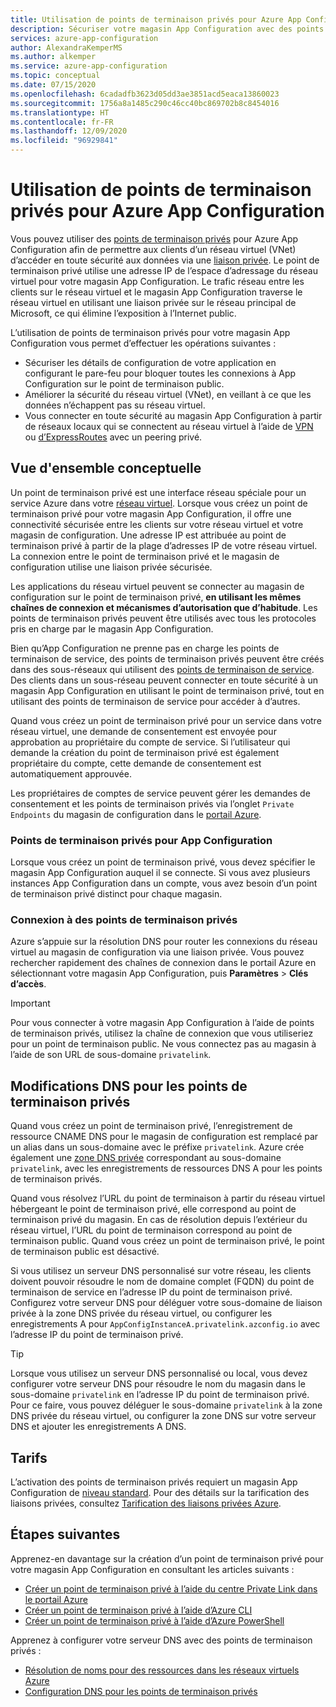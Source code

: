 ```yaml
---
title: Utilisation de points de terminaison privés pour Azure App Configuration
description: Sécuriser votre magasin App Configuration avec des points de terminaison privés
services: azure-app-configuration
author: AlexandraKemperMS
ms.author: alkemper
ms.service: azure-app-configuration
ms.topic: conceptual
ms.date: 07/15/2020
ms.openlocfilehash: 6cadadfb3623d05dd3ae3851acd5eaca13860023
ms.sourcegitcommit: 1756a8a1485c290c46cc40bc869702b8c8454016
ms.translationtype: HT
ms.contentlocale: fr-FR
ms.lasthandoff: 12/09/2020
ms.locfileid: "96929841"
---
```

# <a name="using-private-endpoints-for-azure-app-configuration"></a>Utilisation de points de terminaison privés pour Azure App Configuration

Vous pouvez utiliser des [points de terminaison privés](../private-link/private-endpoint-overview.md) pour Azure App Configuration afin de permettre aux clients d’un réseau virtuel (VNet) d’accéder en toute sécurité aux données via une [liaison privée](../private-link/private-link-overview.md). Le point de terminaison privé utilise une adresse IP de l’espace d’adressage du réseau virtuel pour votre magasin App Configuration. Le trafic réseau entre les clients sur le réseau virtuel et le magasin App Configuration traverse le réseau virtuel en utilisant une liaison privée sur le réseau principal de Microsoft, ce qui élimine l’exposition à l’Internet public.

L’utilisation de points de terminaison privés pour votre magasin App Configuration vous permet d’effectuer les opérations suivantes :
- Sécuriser les détails de configuration de votre application en configurant le pare-feu pour bloquer toutes les connexions à App Configuration sur le point de terminaison public.
- Améliorer la sécurité du réseau virtuel (VNet), en veillant à ce que les données n’échappent pas su réseau virtuel.
- Vous connecter en toute sécurité au magasin App Configuration à partir de réseaux locaux qui se connectent au réseau virtuel à l’aide de [VPN](../vpn-gateway/vpn-gateway-about-vpngateways.md) ou [d’ExpressRoutes](../expressroute/expressroute-locations.md) avec un peering privé.

## <a name="conceptual-overview"></a>Vue d'ensemble conceptuelle

Un point de terminaison privé est une interface réseau spéciale pour un service Azure dans votre [réseau virtuel](../virtual-network/virtual-networks-overview.md). Lorsque vous créez un point de terminaison privé pour votre magasin App Configuration, il offre une connectivité sécurisée entre les clients sur votre réseau virtuel et votre magasin de configuration. Une adresse IP est attribuée au point de terminaison privé à partir de la plage d’adresses IP de votre réseau virtuel. La connexion entre le point de terminaison privé et le magasin de configuration utilise une liaison privée sécurisée.

Les applications du réseau virtuel peuvent se connecter au magasin de configuration sur le point de terminaison privé, **en utilisant les mêmes chaînes de connexion et mécanismes d’autorisation que d’habitude**. Les points de terminaison privés peuvent être utilisés avec tous les protocoles pris en charge par le magasin App Configuration.

Bien qu’App Configuration ne prenne pas en charge les points de terminaison de service, des points de terminaison privés peuvent être créés dans des sous-réseaux qui utilisent des [points de terminaison de service](../virtual-network/virtual-network-service-endpoints-overview.md). Des clients dans un sous-réseau peuvent connecter en toute sécurité à un magasin App Configuration en utilisant le point de terminaison privé, tout en utilisant des points de terminaison de service pour accéder à d’autres.  

Quand vous créez un point de terminaison privé pour un service dans votre réseau virtuel, une demande de consentement est envoyée pour approbation au propriétaire du compte de service. Si l’utilisateur qui demande la création du point de terminaison privé est également propriétaire du compte, cette demande de consentement est automatiquement approuvée.

Les propriétaires de comptes de service peuvent gérer les demandes de consentement et les points de terminaison privés via l’onglet `Private Endpoints` du magasin de configuration dans le [portail Azure](https://portal.azure.com).

### <a name="private-endpoints-for-app-configuration"></a>Points de terminaison privés pour App Configuration 

Lorsque vous créez un point de terminaison privé, vous devez spécifier le magasin App Configuration auquel il se connecte. Si vous avez plusieurs instances App Configuration dans un compte, vous avez besoin d’un point de terminaison privé distinct pour chaque magasin.

### <a name="connecting-to-private-endpoints"></a>Connexion à des points de terminaison privés

Azure s’appuie sur la résolution DNS pour router les connexions du réseau virtuel au magasin de configuration via une liaison privée. Vous pouvez rechercher rapidement des chaînes de connexion dans le portail Azure en sélectionnant votre magasin App Configuration, puis **Paramètres** > **Clés d’accès**.  

> [!IMPORTANT]
> Pour vous connecter à votre magasin App Configuration à l’aide de points de terminaison privés, utilisez la chaîne de connexion que vous utiliseriez pour un point de terminaison public. Ne vous connectez pas au magasin à l’aide de son URL de sous-domaine `privatelink`.

## <a name="dns-changes-for-private-endpoints"></a>Modifications DNS pour les points de terminaison privés

Quand vous créez un point de terminaison privé, l’enregistrement de ressource CNAME DNS pour le magasin de configuration est remplacé par un alias dans un sous-domaine avec le préfixe `privatelink`. Azure crée également une [zone DNS privée](../dns/private-dns-overview.md) correspondant au sous-domaine `privatelink`, avec les enregistrements de ressources DNS A pour les points de terminaison privés.

Quand vous résolvez l’URL du point de terminaison à partir du réseau virtuel hébergeant le point de terminaison privé, elle correspond au point de terminaison privé du magasin. En cas de résolution depuis l’extérieur du réseau virtuel, l’URL du point de terminaison correspond au point de terminaison public. Quand vous créez un point de terminaison privé, le point de terminaison public est désactivé.

Si vous utilisez un serveur DNS personnalisé sur votre réseau, les clients doivent pouvoir résoudre le nom de domaine complet (FQDN) du point de terminaison de service en l’adresse IP du point de terminaison privé. Configurez votre serveur DNS pour déléguer votre sous-domaine de liaison privée à la zone DNS privée du réseau virtuel, ou configurer les enregistrements A pour `AppConfigInstanceA.privatelink.azconfig.io` avec l’adresse IP du point de terminaison privé.

> [!TIP]
> Lorsque vous utilisez un serveur DNS personnalisé ou local, vous devez configurer votre serveur DNS pour résoudre le nom du magasin dans le sous-domaine `privatelink` en l’adresse IP du point de terminaison privé. Pour ce faire, vous pouvez déléguer le sous-domaine `privatelink` à la zone DNS privée du réseau virtuel, ou configurer la zone DNS sur votre serveur DNS et ajouter les enregistrements A DNS.

## <a name="pricing"></a>Tarifs

L’activation des points de terminaison privés requiert un magasin App Configuration de [niveau standard](https://azure.microsoft.com/pricing/details/app-configuration/).  Pour des détails sur la tarification des liaisons privées, consultez [Tarification des liaisons privées Azure](https://azure.microsoft.com/pricing/details/private-link).

## <a name="next-steps"></a>Étapes suivantes

Apprenez-en davantage sur la création d’un point de terminaison privé pour votre magasin App Configuration en consultant les articles suivants :

- [Créer un point de terminaison privé à l’aide du centre Private Link dans le portail Azure](../private-link/create-private-endpoint-portal.md)
- [Créer un point de terminaison privé à l’aide d’Azure CLI](../private-link/create-private-endpoint-cli.md)
- [Créer un point de terminaison privé à l’aide d’Azure PowerShell](../private-link/create-private-endpoint-powershell.md)

Apprenez à configurer votre serveur DNS avec des points de terminaison privés :

- [Résolution de noms pour des ressources dans les réseaux virtuels Azure](../virtual-network/virtual-networks-name-resolution-for-vms-and-role-instances.md#name-resolution-that-uses-your-own-dns-server)
- [Configuration DNS pour les points de terminaison privés](../private-link/private-endpoint-overview.md#dns-configuration)